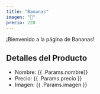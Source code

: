 ```yaml
---
title: "Bananas"
imagen: "🍌"
precio: 220
---
```


¡Bienvenido a la página de Bananas!

## Detalles del Producto

- Nombre: {{ .Params.nombre}}
- Precio: {{ .Params.precio }}
- Imagen: {{ .Params.imagen }}
